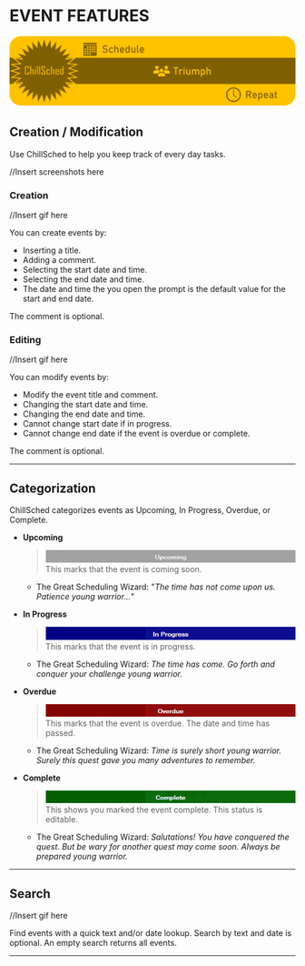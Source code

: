 # EVENT FEATURES

[![Image](../resources/ChillSchedheader.png)](.)

## Creation / Modification

Use ChillSched to help you keep track of every day tasks.

//Insert screenshots here

### Creation

//Insert gif here

You can create events by:

- Inserting a title.
- Adding a comment.
- Selecting the start date and time.
- Selecting the end date and time.
- The date and time the you open the prompt is the default value for the start and end date.

The comment is optional.

### Editing

//Insert gif here

You can modify events by:

- Modify the event title and comment.
- Changing the start date and time.
- Changing the end date and time.
- Cannot change start date if in progress.
- Cannot change end date if the event is overdue or complete.

The comment is optional.

---

## Categorization

ChillSched categorizes events as Upcoming, In Progress, Overdue, or Complete.

- **Upcoming**
  > ![Image](../resources/Upcoming.png)  
  > This marks that the event is coming soon.
  - The Great Scheduling Wizard: "*The time has not come upon us. Patience young warrior...*"

- **In Progress**
  > ![Image](../resources/InProgress.png)  
  > This marks that the event is in progress.
  - The Great Scheduling Wizard: *The time has come. Go forth and conquer your challenge young warrior.*

- **Overdue**
  > ![Image](../resources/Overdue.png)  
  > This marks that the event is overdue. The date and time has passed.
  - The Great Scheduling Wizard: *Time is surely short young warrior. Surely this quest gave you many adventures to remember.*

- **Complete**
  > ![Image](../resources/Complete.png)  
  > This shows you marked the event complete. This status is editable.
  - The Great Scheduling Wizard: *Salutations! You have conquered the quest. But be wary for another quest may come soon. Always be prepared young warrior.*

---

## Search

//Insert gif here

Find events with a quick text and/or date lookup. Search by text and date is optional. An empty search returns all events.

---
